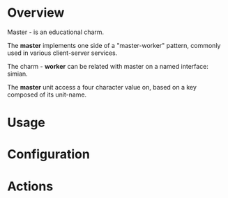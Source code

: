 # Overview
Master - is an educational charm.

The **master** implements one side of a "master-worker" pattern, 
commonly used in various client-server services. 

The charm - **worker** can be related with master on
a named interface: simian.

The **master** unit access a four character value on, 
based on a key composed of its unit-name.
# Usage

# Configuration

# Actions